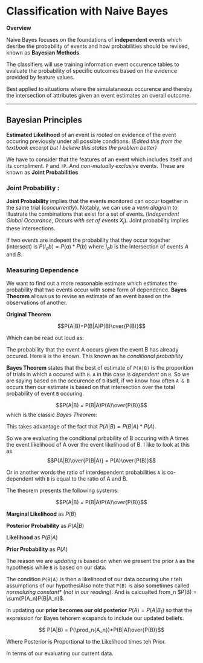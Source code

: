 # Classification with Naive Bayes
**Overview**

Naive Bayes focuses on the foundations of **independent** events which desribe the probability of events and how probabilities should be revised, known as **Bayesian Methods**.

The classifiers will use training information event occurence tables to evaluate the probability of specific outcomes based on the evidence provided by feature values.

Best applied to situations where the simulataneous occurence and thereby the intersection of attributes given an event estimates an overall outcome. 

---
## Bayesian Principles

**Estimated Likelihood** of an event is *rooted* on evidence of the event occuring previously under all possible conditions. *(Edited this from the textbook excerpt but I believe this states the problem better)*

We have to consider that the features of an event which includes itself and its compliment. `P` and `!P`. And *non-mutually exclusive* events. These are known as **Joint Probabilities**

### Joint Probability :

**Joint Probability** implies that the events monitored can occur together in the same trial (*concurrently*). Notably, we can use a *venn diagram* to illustrate the combinations that exist for a set of events. (*Independent Global Occurance*, *Occurs with set of events $X_i$*). Joint probability implies these intersections.

If two events are indepent the probability that they occur together (intersect) is $P(I_ab) = P(a) * P(b)$ where $I_ab$ is the intersection of events $A$ and $B$.

### Measuring Dependence

We want to find out a more reasonable estimate which estimates the probability that two events occur with some form of dependence. **Bayes Theorem** allows us to revise an estimate of an event based on the observations of another.

**Original Theorem**

$$P(A|B)=P(B|A)P(B)\over{P(B)}$$ 

Which can be read out loud as:

The probability that the event A occurs given the event B has already occured. Here `B` is the known. This known as he *conditional probability*

**Bayes Theorem** states that the best of estimate of `P(A|B)` is the proporition of trials in which `A` occured with `B`. `A` in this case is *dependent* on `B`. So we are saying based on the occurence of `B` itself, if we know how often `A & B` occurs then our estimate is based on that intersection over the total probability of event `B` occuring.  

$$P(A|B) = P(B|A)P(A)\over{P(B)}$$ which is the classic *Bayes Theorem*:

This takes advantage of the fact that $P(A|B) = P(B|A)*P(A)$.

So we are evaluating the conditional prbability of B occuring with A times the event likelihood of A over the event likelihood of B. I  like to look at this as $$P(A|B)\over{P(B|A)} = P(A)\over{P(B)}$$

Or in another words the ratio of interdependent probabilities `A` is co-dependent with `B` is equal to the ratio of  A and B. 

The theorem presents the following systems:

$$P(A|B) = P(B|A)P(A)\over{P(B)}$$

**Marginal Likelihood** as $P(B)$

**Posterior Probability** as $P(A | B)$

**Likelihood** as $P(B|A)$

**Prior Probability** as $P(A)$


The reason we are *updating* is based on when we present the prior `A` as the hypothesis while `B` is based on our data. 

The condition `P(B|A)` is then a likelihood of our data occuring uhe r teh assumptions of our hypothesiAlso note that  `P(B)` is also sometimes called *normalizing constant** (*not in our reading*). And is calcualted from_n $P(B) = \sum{P(A_n)P(B|A_n)$. 

In updating our **prior becomes our old posterior** $P(A) = P(A|B_1)$ so that the expression for Bayes tehorem exapands to include our updated beliefs.

$$ P(A|B) = P(\prod_n{A_n})*P(B|A)\over{P(B)}$$


Where Posterior is Proportional to the Likelihood times teh Prior. 

In terms of our evaluating our current data. 
